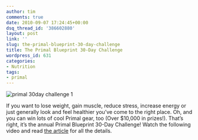 ```yaml
---
author: tim
comments: true
date: 2010-09-07 17:24:45+00:00
dsq_thread_id: '386602880'
layout: post
link: ''
slug: the-primal-blueprint-30-day-challenge
title: The Primal Blueprint 30-Day Challenge
wordpress_id: 631
categories:
- Nutrition
tags:
- primal
---
```


![primal 30day challenge 1](http://i247.photobucket.com/albums/gg158/MDA2008/MDA2009/primal_30day_challenge-1.gif)

If you want to lose weight, gain muscle, reduce stress, increase energy or
just generally look and feel healthier you’ve come to the right place. Oh, and
you can win lots of cool Primal gear, too (Over $10,000 in prizes!). That’s
right, it’s the annual Primal Blueprint 30-Day Challenge! Watch the following
video and read [the article](http://www.marksdailyapple.com/the-primal-blueprint-30-day-challenge/) for all the details.